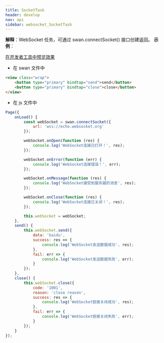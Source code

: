 ```yaml
---
title: SocketTask
header: develop
nav: api
sidebar: websocket_SocketTask
---
```





**解释**：WebSocket 任务，可通过 swan.connectSocket() 接口创建返回。
**示例**：

<a href="swanide://fragment/fb3d04261e78d1d4c08b3aafe5a11a9d1559046188876" title="在开发者工具中预览效果" target="_self">在开发者工具中预览效果</a>

* 在 swan 文件中

```html
<view class="wrap">
    <button type="primary" bindtap="send">send</button>
    <button type="primary" bindtap="close">close</button>
</view>
```

* 在 js 文件中

```js
Page({
    onLoad() {
        const webSocket = swan.connectSocket({
            url: 'wss://echo.websocket.org'
        });

        webSocket.onOpen(function (res) {
            console.log('WebSocket连接已打开！', res);
        });

        webSocket.onError(function (err) {
            console.log('WebSocket连接错误！', err);
        });

        webSocket.onMessage(function (res) {
            console.log('WebSocket接受到服务器的消息', res);
        });

        webSocket.onClose(function (res) {
            console.log('WebSocket连接已关闭！', res);
        });

        this.webSocket = webSocket;
    },
    send() {
        this.webSocket.send({
            data: 'baidu',
            success: res => {
                console.log('WebSocket发送数据成功', res);
            },
            fail: err => {
                console.log('WebSocket发送数据失败', err);
            }
        });
    },
    close() {
        this.webSocket.close({
            code: '1001',
            reason: 'close reason',
            success: res => {
                console.log('WebSocket链接关闭成功', res);
            },
            fail: err => {
                console.log('WebSocket链接关闭失败', err);
            }
        });
    }
});
```

 

